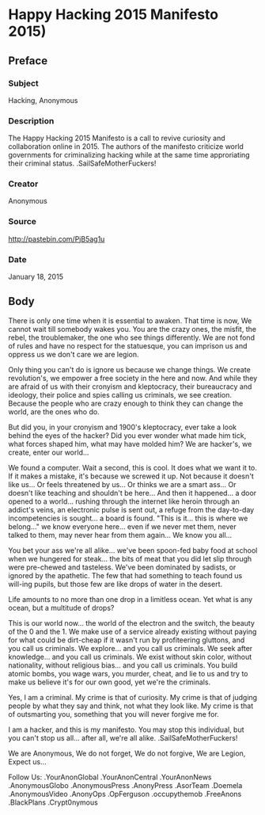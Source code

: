 Happy Hacking 2015 Manifesto 2015)
==================================

Preface
-------

### Subject

Hacking, Anonymous

### Description

The Happy Hacking 2015 Manifesto is a call to revive curiosity and
collaboration online in 2015. The authors of the manifesto criticize
world governments for criminalizing hacking while at the same time
approriating their criminal status. .SailSafeMotherFuckers!

### Creator

Anonymous

### Source

<http://pastebin.com/PjB5ag1u>

### Date

January 18, 2015

Body
----

There is only one time when it is essential to awaken. That time is now,
We cannot wait till somebody wakes you. You are the crazy ones, the
misfit, the rebel, the troublemaker, the one who see things differently.
We are not fond of rules and have no respect for the statuesque, you can
imprison us and oppress us we don't care we are legion.

Only thing you can't do is ignore us because we change things. We create
revolution's, we empower a free society in the here and now. And while
they are afraid of us with their cronyism and kleptocracy, their
bureaucracy and ideology, their police and spies calling us criminals,
we see creation. Because the people who are crazy enough to think they
can change the world, are the ones who do.

But did you, in your cronyism and 1900's kleptocracy, ever take a look
behind the eyes of the hacker? Did you ever wonder what made him tick,
what forces shaped him, what may have molded him? We are hacker's, we
create, enter our world...

We found a computer. Wait a second, this is cool. It does what we want
it to. If it makes a mistake, it's because we screwed it up. Not
because it doesn't like us... Or feels threatened by us... Or thinks
we are a smart ass... Or doesn't like teaching and shouldn't be
here... And then it happened... a door opened to a world... rushing
through the internet like heroin through an addict's veins, an
electronic pulse is sent out, a refuge from the day-to-day
incompetencies is sought... a board is found. "This is it... this is
where we belong..." we know everyone here... even if we never met
them, never talked to them, may never hear from them again... We know
you all...

You bet your ass we're all alike... we've been spoon-fed baby food at
school when we hungered for steak... the bits of meat that you did let
slip through were pre-chewed and tasteless. We've been dominated by
sadists, or ignored by the apathetic. The few that had something to
teach found us will-ing pupils, but those few are like drops of water in
the desert.

Life amounts to no more than one drop in a limitless ocean. Yet what is
any ocean, but a multitude of drops?

This is our world now... the world of the electron and the switch, the
beauty of the 0 and the 1. We make use of a service already existing
without paying for what could be dirt-cheap if it wasn't run by
profiteering gluttons, and you call us criminals. We explore... and you
call us criminals. We seek after knowledge... and you call us
criminals. We exist without skin color, without nationality, without
religious bias... and you call us criminals. You build atomic bombs,
you wage wars, you murder, cheat, and lie to us and try to make us
believe it's for our own good, yet we're the criminals.

Yes, I am a criminal. My crime is that of curiosity. My crime is that of
judging people by what they say and think, not what they look like. My
crime is that of outsmarting you, something that you will never forgive
me for.

I am a hacker, and this is my manifesto. You may stop this individual,
but you can't stop us all... after all, we're all alike.
.SailSafeMotherFuckers!

We are Anonymous, We do not forget, We do not forgive, We are Legion,
Expect us...

Follow Us: .YourAnonGlobal .YourAnonCentral .YourAnonNews
.AnonymousGlobo .AnonymousPress .AnonyPress .AsorTeam .Doemela
.AnonymousVideo .AnonyOps .OpFerguson .occupythemob .FreeAnons
.BlackPlans .Crypt0nymous
